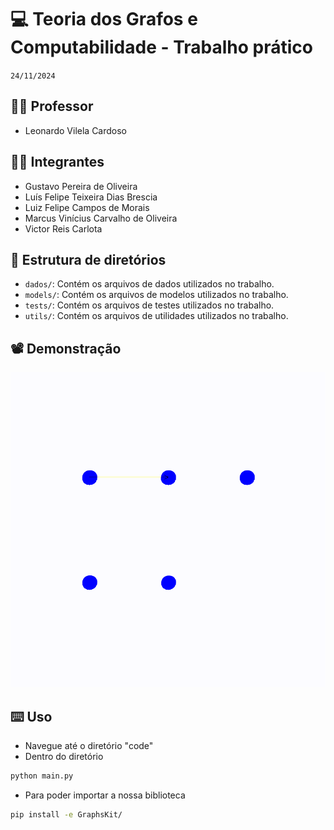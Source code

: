 # 💻 Teoria dos Grafos e Computabilidade - Trabalho prático

`24/11/2024`

## 👨‍🏫 Professor

- Leonardo Vilela Cardoso

## 🧑‍🎓 Integrantes

- Gustavo Pereira de Oliveira
- Luís Felipe Teixeira Dias Brescia
- Luiz Felipe Campos de Morais
- Marcus Vinícius Carvalho de Oliveira
- Victor Reis Carlota

## 📂 Estrutura de diretórios

- `dados/`: Contém os arquivos de dados utilizados no trabalho.
- `models/`: Contém os arquivos de modelos utilizados no trabalho.
- `tests/`: Contém os arquivos de testes utilizados no trabalho.
- `utils/`: Contém os arquivos de utilidades utilizados no trabalho.

## 📽️ Demonstração

![DESC](docs/grafo.gif)

## ⌨️ Uso

- Navegue até o diretório "code"
- Dentro do diretório

```bash
python main.py
```

- Para poder importar a nossa biblioteca

```bash
pip install -e GraphsKit/
```
